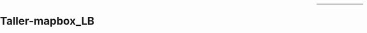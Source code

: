 # Taller-mapbox_LB
<!DOCTYPE html>
<html>
<head>
<meta charset='utf-8' />
<title>Display a map</title>
<meta name='viewport' content='initial-scale=1,maximum-scale=1,user-scalable=no' />
<script src='https://api.tiles.mapbox.com/mapbox-gl-js/v1.5.1/mapbox-gl.js'></script>
<link href='https://api.tiles.mapbox.com/mapbox-gl-js/v1.5.1/mapbox-gl.css' rel='stylesheet' />
<style>
body { margin:0; padding:0; }
#map { position:absolute; top:0; bottom:0; width:100%; }
</style>
</head>
<body>

<style>
#menu {
background: #fff;
position: absolute;
z-index: 1;
top: 10px;
right: 10px;
border-radius: 3px;
width: 120px;
border: 1px solid rgba(0,0,0,0.4);
font-family: 'Open Sans', sans-serif;
}

#menu a {
font-size: 13px;
color: #404040;
display: block;
margin: 0;
padding: 0;
padding: 10px;
text-decoration: none;
border-bottom: 1px solid rgba(0,0,0,0.25);
text-align: center;
}

#menu a:last-child {
border: none;
}

#menu a:hover {
background-color: #f8f8f8;
color: #404040;
}

#menu a.active {
background-color: #3887be;
color: #ffffff;
}

#menu a.active:hover {
background: #3074a4;
}
</style>

<nav id="menu"></nav>
<div id="map"></div>

<script>
mapboxgl.accessToken = 'pk.eyJ1IjoiYmxhZGlvY2VkYSIsImEiOiJjazN1Y2c2N2IwNnlnM2VtZWp5ZGNpdWtpIn0.iKlYqXbrdtsTLpxSZ8S4Tg';
var map = new mapboxgl.Map({
    container: 'map', // container id
    style: 'mapbox://styles/bladioceda/ck3ued1u50reb1co97oa7p0ft', // stylesheet location
    center: [ -85.045166015625, 12.704650508287893], // starting position [lng, lat]
    zoom: 6 // starting zoom
});

var toggleableLayerIds = [ 'healthcare facilities', 'kindergarden' ];

for (var i = 0; i < toggleableLayerIds.length; i++) {
var id = toggleableLayerIds[i];

var link = document.createElement('a');
link.href = '#';
link.className = 'active';
link.textContent = id;

link.onclick = function (e) {
var clickedLayer = this.textContent;
e.preventDefault();
e.stopPropagation();

var visibility = map.getLayoutProperty(clickedLayer, 'visibility');

if (visibility === 'visible' || visibility === undefined) {
map.setLayoutProperty(clickedLayer, 'visibility', 'none');
this.className = '';
} else {
this.className = 'active';
map.setLayoutProperty(clickedLayer, 'visibility', 'visible');
}
};

var layers = document.getElementById('menu');
layers.appendChild(link);
}

</script>

</body>
</html>
